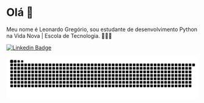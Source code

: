 # Olá 👋

Meu nome é Leonardo Gregório, sou estudante de desenvolvimento Python na Vida Nova | Escola de Tecnologia. 🧑🏻‍💻

[![Linkedin Badge](https://img.shields.io/badge/-LinkedIn-blue?style=flat-square&logo=Linkedin&logoColor=white&link=https://www.linkedin.com/in/leonardo-greg%C3%B3rio-6b8568165/)](https://www.linkedin.com/in/leonardo-greg%C3%B3rio-6b8568165/)


![Snake animation](https://github.com/LeonardoGregoriocs/LeonardoGregoriocs/blob/output/github-contribution-grid-snake.svg)
